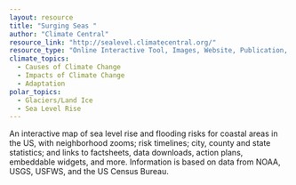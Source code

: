```yaml
---
layout: resource
title: "Surging Seas "
author: "Climate Central"
resource_link: "http://sealevel.climatecentral.org/"
resource_type: "Online Interactive Tool, Images, Website, Publication, Data"
climate_topics:
  - Causes of Climate Change
  - Impacts of Climate Change
  - Adaptation
polar_topics:
  - Glaciers/Land Ice
  - Sea Level Rise
---
```


An interactive map of sea level rise and flooding risks for coastal areas in the US, with neighborhood zooms; risk timelines; city, county and state statistics; and links to factsheets, data downloads, action plans, embeddable widgets, and more.  Information is based on data from NOAA, USGS, USFWS, and the US Census Bureau.
